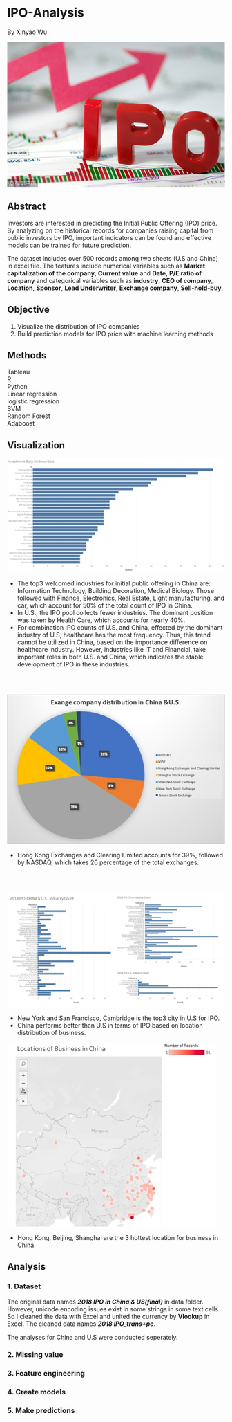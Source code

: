 # IPO-Analysis

By Xinyao Wu

![Picture source : chinadaily.com.cn](./image/IPO.jpg)
 
## Abstract

Investors are interested in predicting the Initial Public Offering (IPO) price. By analyzing on the historical records for companies raising capital from public investors by IPO, important indicators can be found and effective models can be trained for future prediction.

The dataset includes over 500 records among two sheets (U.S and China) in excel file. The features include numerical variables such as __Market capitalization of the company__, __Current value__ and __Date__, __P/E ratio of company__ and categorical variables such as __industry__, __CEO of company__, __Location__, __Sponsor__, __Lead Underwriter__, __Exchange company__, __Sell-hold-buy__.

## Objective 

1. Visualize the distribution of IPO companies <br>
2. Build prediction models for IPO price with machine learning methods <br>

## Methods

Tableau <br>
R <br>
Python <br>
Linear regression <br>
logistic regression <br>
SVM <br>
Random Forest <br>
Adaboost <br>

## Visualization

![](./image/bank.png)

*	The top3 welcomed industries for initial public offering in China are: Information Technology, Building Decoration, Medical Biology. Those followed with Finance, Electronics, Real Estate, Light manufacturing, and car, which account for 50% of the total count of IPO in China.
*	In U.S., the IPO pool collects fewer industries. The dominant position was taken by Health Care, which accounts for nearly 40%.
*	For combination IPO counts of U.S. and China, effected by the dominant industry of U.S, healthcare has the most frequency. Thus, this trend cannot be utilized in China, based on the importance difference on healthcare industry. However, industries like IT and Financial, take important roles in both U.S. and China, which indicates the stable development of IPO in these industries.
<br>
<br>

![](./image/exchange.jpg)

*	Hong Kong Exchanges and Clearing Limited accounts for 39%, followed by NASDAQ, which takes 26 percentage of the total exchanges.
<br>
<br>

![](./image/industry.png)

*	New York and San Francisco, Cambridge is the top3 city in U.S for IPO.
*	China performs better than U.S in terms of IPO based on location distribution of business.


![](./image/loc.jpg)

*	Hong Kong, Beijing, Shanghai are the 3 hottest location for business in China.

## Analysis

### 1. Dataset

The original data names __*2018 IPO in China & US(final)*__ in data folder. However, unicode encoding issues exist in some strings in some text cells. So I cleaned the data with Excel and united the currency by __Vlookup__ in Excel. The cleaned data names __*2018 IPO_trans+pe*__. <br>

The analyses for China and U.S were conducted seperately.

### 2. Missing value


### 3. Feature engineering


### 4. Create models


### 5. Make predictions












